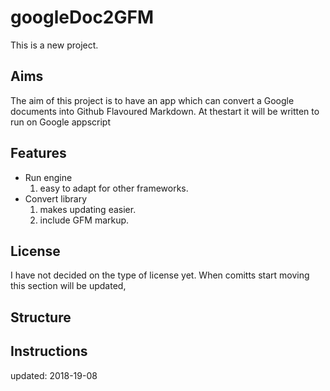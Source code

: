 # googleDoc2GFM

This is a new project. 
## Aims
The aim of this project is to have an app which can convert a Google documents into Github Flavoured Markdown. At thestart it will be written to run on Google appscript

## Features

- Run engine
  1. easy to adapt for other frameworks.
- Convert library
  1. makes updating easier.
  2. include GFM markup.

## License

I have not decided on the type of license yet. When comitts start moving this section will be updated,

## Structure

## Instructions

updated: 2018-19-08
